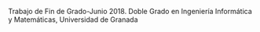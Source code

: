 Trabajo de Fin de Grado-Junio 2018.
Doble Grado en Ingeniería Informática y Matemáticas, 
Universidad de Granada
